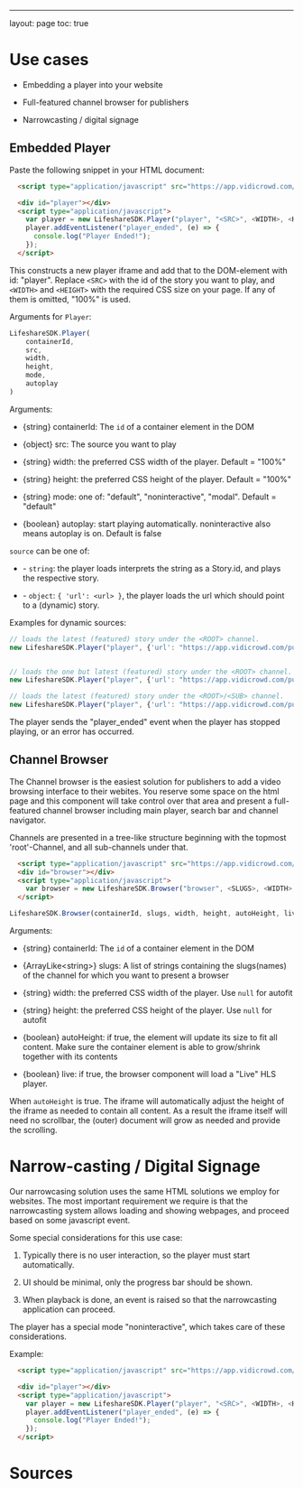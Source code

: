 ---
layout: page
toc: true

# Use cases

- Embedding a player into your website

- Full-featured channel browser for publishers

- Narrowcasting / digital signage

## Embedded Player

Paste the following snippet in your HTML document:

``` html
  <script type="application/javascript" src="https://app.vidicrowd.com/scripts/lifesharesdk-v3.js"></script>

  <div id="player"></div>
  <script type="application/javascript">
    var player = new LifeshareSDK.Player("player", "<SRC>", <WIDTH>, <HEIGHT>, <MODE>, <AUTOPLAY>);
    player.addEventListener("player_ended", (e) => {
      console.log("Player Ended!");
    });
  </script>
```

This constructs a new player iframe and add that to the DOM-element with id: "player". Replace `<SRC>` with the id of the story you want to play, and `<WIDTH>` and `<HEIGHT>` with the required CSS size on your page. If any of them is omitted, "100%" is used.

Arguments for `Player`:

``` javascript
LifeshareSDK.Player(
    containerId,
    src,
    width,
    height,
    mode,
    autoplay
)
```

Arguments:

- {string} containerId: The `id` of a container element in the DOM

- {object} src: The source you want to play

- {string} width: the preferred CSS width of the player. Default = "100%"

- {string} height: the preferred CSS height of the player. Default = "100%"

- {string} mode: one of: "default", "noninteractive", "modal". Default = "default"

- {boolean} autoplay: start playing automatically. noninteractive also means autoplay is on. Default is false

`source` can be one of:

- \- `string`: the player loads interprets the string as a Story.id, and plays the respective story.

- \- `object`: `{ 'url': <url> }`, the player loads the url which should point to a (dynamic) story.

Examples for dynamic sources:

``` javascript
// loads the latest (featured) story under the <ROOT> channel.
new LifeshareSDK.Player("player", {'url': "https://app.vidicrowd.com/publisher/channels/<ROOT>/featured/0"}, <WIDTH>, <HEIGHT>, <MODE>, <AUTOPLAY>);


// loads the one but latest (featured) story under the <ROOT> channel.
new LifeshareSDK.Player("player", {'url': "https://app.vidicrowd.com/publisher/channels/<ROOT>/featured/1"}, <WIDTH>, <HEIGHT>, <MODE>, <AUTOPLAY>);

// loads the latest (featured) story under the <ROOT>/<SUB> channel.
new LifeshareSDK.Player("player", {'url': "https://app.vidicrowd.com/publisher/channels/<ROOT>/<SUB>featured/0"}, <WIDTH>, <HEIGHT>, <MODE>, <AUTOPLAY>);
```

The player sends the "player_ended" event when the player has stopped playing, or an error has occurred.

## Channel Browser

The Channel browser is the easiest solution for publishers to add a video browsing interface to their webites. You reserve some space on the html page and this component will take control over that area and present a full-featured channel browser including main player, search bar and channel navigator.

Channels are presented in a tree-like structure beginning with the topmost 'root'-Channel, and all sub-channels under that.

``` html
  <script type="application/javascript" src="https://app.vidicrowd.com/scripts/lifesharesdk-v3.js"></script>
  <div id="browser"></div>
  <script type="application/javascript">
    var browser = new LifeshareSDK.Browser("browser", <SLUGS>, <WIDTH>, <HEIGHT>, <RESPONSIVE>)
  </script>
```

``` javascript
LifeshareSDK.Browser(containerId, slugs, width, height, autoHeight, live);
```

Arguments:

- {string} containerId: The `id` of a container element in the DOM

- {ArrayLike\<string\>} slugs: A list of strings containing the slugs(names) of the channel for which you want to present a browser

- {string} width: the preferred CSS width of the player. Use `null` for autofit

- {string} height: the preferred CSS height of the player. Use `null` for autofit

- {boolean} autoHeight: if true, the element will update its size to fit all content. Make sure the container element is able to grow/shrink together with its contents

- {boolean} live: if true, the browser component will load a "Live" HLS player.

When `autoHeight` is true. The iframe will automatically adjust the height of the iframe as needed to contain all content. As a result the iframe itself will need no scrollbar, the (outer) document will grow as needed and provide the scrolling.

# Narrow-casting / Digital Signage

Our narrowcasing solution uses the same HTML solutions we employ for websites. The most important requirement we require is that the narrowcasting system allows loading and showing webpages, and proceed based on some javascript event.

Some special considerations for this use case:

1.  Typically there is no user interaction, so the player must start automatically.

2.  UI should be minimal, only the progress bar should be shown.

3.  When playback is done, an event is raised so that the narrowcasting application can proceed.

The player has a special mode "noninteractive", which takes care of these considerations.

Example:

``` html
  <script type="application/javascript" src="https://app.vidicrowd.com/scripts/lifesharesdk-v3.js"></script>

  <div id="player"></div>
  <script type="application/javascript">
    var player = new LifeshareSDK.Player("player", "<SRC>", <WIDTH>, <HEIGHT>, "noninteractive");
    player.addEventListener("player_ended", (e) => {
      console.log("Player Ended!");
    });
  </script>
```

# Sources

